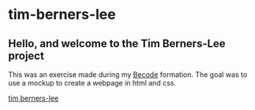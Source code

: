 # tim-berners-lee

## Hello, and welcome to the Tim Berners-Lee project
This was an exercise made during my [Becode](https://github.com/becodeorg) formation. The goal was to use a mockup to create a webpage in html and css.


[tim berners-lee]("https://anonymouse97.github.io/tim-berners-lee/")
